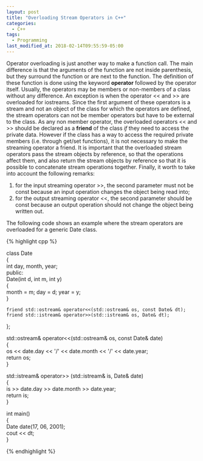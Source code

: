 ```yaml
---
layout: post
title: "Overloading Stream Operators in C++"
categories:
  - C++
tags:
  - Programming
last_modified_at: 2018-02-14T09:55:59-05:00
---
```


Operator overloading is just another way to make a function call. The main difference is that the arguments of the function are not inside
parenthesis, but they surround the function or are next to the function. The definition of these function is done using the keyword **operator** followed by the operator itself. Usually, the operators may be members or non-members of a class without any difference. An exception is when the operator \<\< and \>\> are overloaded for iostreams. Since the first argument of these operators is a stream and not an object of the class for which the operators are defined, the stream operators can not be member operators but have to be external to the class. As any non member operator, the overloaded operators \<\< and \>\> should be declared as a **friend** of the class *if* they need to access the private data. However if the class has a way to access the required private members (i.e. through get/set functions), it is not necessary to make the streaming operator a friend. It is important that the overloaded stream operators pass the stream objects by reference, so that the operations affect them, and also return the stream objects by reference so that it is possible to concatenate stream operations together. Finally, it worth to take into account the following remarks:
1. for the input streaming operator \>\>, the second parameter must not be const because an input operation changes the object being read into;
2. for the output streaming operator \<\<, the second parameter should be const because an output operation should not change the object being written out.

The following code shows an example where the stream operators are overloaded for a generic Date class.

{% highlight cpp %}  
  
class Date  
{  
    int day, month, year;  
public:  
    Date(int d, int m, int y)  
    {  
        month = m; day = d; year = y;  
    }  
    
    friend std::ostream& operator<<(std::ostream& os, const Date& dt);  
    friend std::istream& operator>>(std::istream& os, Date& dt);
};  
  
std::ostream& operator<<(std::ostream& os, const Date& date)  
{  
    os << date.day << '/' << date.month << '/' << date.year;  
    return os;  
}  

std::istream& operator>> (std::istream& is, Date& date)  
{  
    is >> date.day >> date.month >> date.year;  
    return is;  
}  
  
int main()  
{  
    Date date(17, 06, 2001);  
    cout << dt;  
}  

{% endhighlight %}


